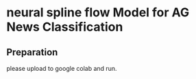 # neural spline flow Model for AG News Classification

## Preparation
please upload to google colab and run.
